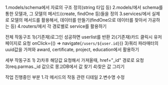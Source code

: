 1.models/schema에서 자료의 구조 정의(string 타입 등)
2.models/에서 schema를 통한 모델과, 그 모델의 메서드(create, findOne 등)들을 정의
3.services/에서 실제로 모델의 메서드를 활용해서, 데이터를 만들기(findOne으로 데이터를 찾아서 가공하는 등)
4.routers/에서 각 경로별로 service를 활용하기

전체 작동구조
1)(기존재)로그인 성공하면 userlist를 반환
2)(기존재)카드 클릭시  유저페이지로 요청 onClick={() => navigate(`/users/${user.id}`)}
3)쿼리 파라매터의 uuid값을 가져와 award, certificate, project, education에서 활용하기

세부 작동구조
1)
2)차후 해당값 요청해서 가져올때, href="_id" 경로로 요청
3)req.parmas._id 값으로 몽고DB에서 값 찾기
4)찾은 값 그리기

작업 진행중인 부분
1.각 메서드의 작동 관련 디테일
2.변수명 수정